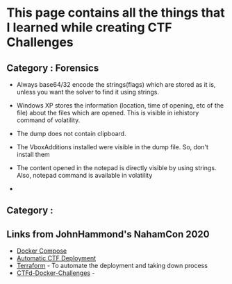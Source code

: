 # This page contains all the things that I learned while creating CTF Challenges

## Category : Forensics
* Always base64/32 encode the strings(flags) which are stored as it is, unless you want the solver to find it using strings.

* Windows XP stores the information (location, time of opening, etc of the file) about the files which are opened. This is visible in iehistory command of volatility. 

* The dump does not contain clipboard. 

* The VboxAdditions installed were visible in the dump file. So, don't install them

* The content opened in the notepad is directly visible by using strings. Also, notepad command is available in volatility

* 

## Category : 


## Links from JohnHammond's NahamCon 2020

* [Docker Compose](https://docs.docker.com/compose/)
* [Automatic CTF Deployment](https://blog.ctfd.io/automating-ctf-challenge-deployment-5f79022e310f)
* [Terraform](https://www.terraform.io/) - To automate the deployment and taking down process
* [CTFd-Docker-Challenges](https://github.com/offsecginger/CTFd-Docker-Challenges) - 

